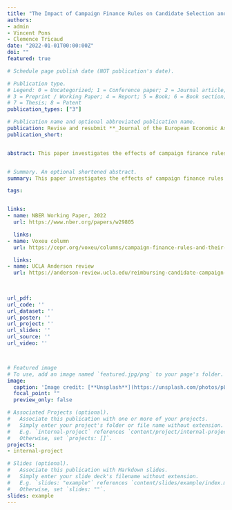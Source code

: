 ```yaml
---
title: "The Impact of Campaign Finance Rules on Candidate Selection and Electoral Outcomes: Evidence from France"
authors: 
- admin
- Vincent Pons
- Clemence Tricaud
date: "2022-01-01T00:00:00Z"
doi: ""
featured: true

# Schedule page publish date (NOT publication's date).

# Publication type.
# Legend: 0 = Uncategorized; 1 = Conference paper; 2 = Journal article;
# 3 = Preprint / Working Paper; 4 = Report; 5 = Book; 6 = Book section;
# 7 = Thesis; 8 = Patent
publication_types: ["3"]

# Publication name and optional abbreviated publication name.
publication: Revise and resubmit **_Journal of the European Economic Association._** 
publication_short: 


abstract: This paper investigates the effects of campaign finance rules on electoral outcomes. In French departmental and municipal elections, candidates competing in districts above 9,000 inhabitants face spending limits and are eligible for public reimbursement if they obtain more than five percent of the votes. Using an RDD around the population threshold, we find that these rules increase competitiveness and benefit the runner-up of the previous race as well as new candidates, in departmental elections, while leaving the polarization and representativeness of the results unaffected. Incumbents are less likely to get reelected because they are less likely to run and obtain a lower vote share, conditional on running. These results appear to be driven by the reimbursement of campaign expenditures, not spending limits. We do not find such effects in municipal elections, which we attribute to the use of a proportional list system instead of plurality voting.


# Summary. An optional shortened abstract.
summary: This paper investigates the effects of campaign finance rules on electoral outcomes. In French departmental and municipal elections, candidates competing in districts above 9,000 inhabitants face spending limits and are eligible for public reimbursement if they obtain more than five percent of the votes. Using an RDD around the population threshold, we find that these rules increase competitiveness and benefit the runner-up of the previous race as well as new candidates, in departmental elections, while leaving the polarization and representativeness of the results unaffected. Incumbents are less likely to get reelected because they are less likely to run and obtain a lower vote share, conditional on running. These results appear to be driven by the reimbursement of campaign expenditures, not spending limits. We do not find such effects in municipal elections, which we attribute to the use of a proportional list system instead of plurality voting.

tags: 


links: 
- name: NBER Working Paper, 2022
  url: https://www.nber.org/papers/w29805

  links: 
- name: Voxeu column
  url: https://cepr.org/voxeu/columns/campaign-finance-rules-and-their-effects-election-outcomes

  links: 
- name: UCLA Anderson review
  url: https://anderson-review.ucla.edu/reimbursing-candidate-campaign-contributions-makes-elections-more-competitive/

  
  
url_pdf: 
url_code: ''
url_dataset: ''
url_poster: ''
url_project: ''
url_slides: ''
url_source: ''
url_video: ''



# Featured image
# To use, add an image named `featured.jpg/png` to your page's folder. 
image:
  caption: 'Image credit: [**Unsplash**](https://unsplash.com/photos/pLCdAaMFLTE)'
  focal_point: ""
  preview_only: false

# Associated Projects (optional).
#   Associate this publication with one or more of your projects.
#   Simply enter your project's folder or file name without extension.
#   E.g. `internal-project` references `content/project/internal-project/index.md`.
#   Otherwise, set `projects: []`.
projects:
- internal-project

# Slides (optional).
#   Associate this publication with Markdown slides.
#   Simply enter your slide deck's filename without extension.
#   E.g. `slides: "example"` references `content/slides/example/index.md`.
#   Otherwise, set `slides: ""`.
slides: example
---
```



